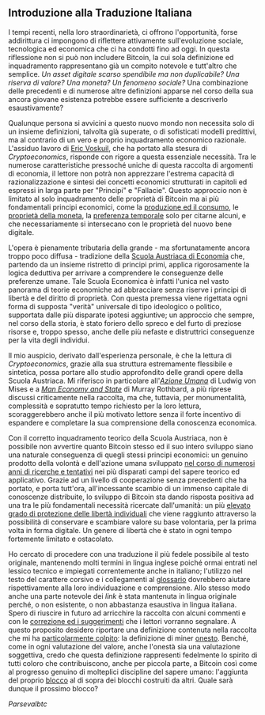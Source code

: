 ## Introduzione alla Traduzione Italiana



I tempi recenti, nella loro straordinarietà, ci offrono l'opportunità, forse addirittura ci impongono di riflettere attivamente sull'evoluzione sociale, tecnologica ed economica che ci ha condotti fino ad oggi. In questa riflessione non si può non includere Bitcoin, la cui sola definizione ed inquadramento rappresentano già un compito notevole e tutt'altro che semplice. *Un asset digitale scarso spendibile ma non duplicabile? Una riserva di valore? Una moneta? Un fenomeno sociale?* Una combinazione delle precedenti e di numerose altre definizioni apparse nel corso della sua ancora giovane esistenza potrebbe essere sufficiente a descriverlo esaustivamente?

Qualunque persona si avvicini a questo nuovo mondo non necessita solo di un insieme definizioni, talvolta già superate, o di sofisticati modelli predittivi, ma al contrario di un vero e proprio inquadramento economico razionale. L'assiduo lavoro di [Eric Voskuil](https://twitter.com/evoskuil), che ha portato alla stesura di *Cryptoeconomics*, risponde con rigore a questa essenziale necessità. Tra le numerose caratteristiche pressoché uniche di questa raccolta di argomenti di economia, il lettore non potrà non apprezzare l'estrema capacità di razionalizzazione e sintesi dei concetti economici strutturati in capitoli ed espressi in larga parte per "Principi" e "Fallacie". Questo approccio non è limitato al solo inquadramento delle proprietà di Bitcoin ma ai più fondamentali principi economici, come la [produzione ed il consumo](ch007-production-and-consumption.md), le [proprietà della moneta](ch005-money-taxonomy.md), la [preferenza temporale](ch085-time-preference-fallacy.md) solo per citarne alcuni, e che necessariamente si intersecano con le proprietà del nuovo bene digitale. 

L'opera è pienamente tributaria della grande - ma sfortunatamente ancora troppo poco diffusa - tradizione della [Scuola Austriaca di Economia](https://mises.org/what-austrian-economics) che, partendo da un insieme ristretto di principi primi, applica rigorosamente la logica deduttiva per arrivare a comprendere le conseguenze delle preferenze umane. Tale Scuola Economica è infatti l'unica nel vasto panorama di teorie economiche ad abbracciare senza riserve i principi di libertà e del diritto di proprietà. Con questa premessa viene rigettata ogni forma di supposta "verità" universale di tipo ideologico o politico, supportata dalle più disparate ipotesi aggiuntive; un approccio che sempre, nel corso della storia, è stato foriero dello spreco e del furto di preziose risorse e, troppo spesso, anche delle più nefaste e distruttrici conseguenze per la vita degli individui.

Il mio auspicio, derivato dall'esperienza personale, è che la lettura di *Cryptoeconomics*, grazie alla sua struttura estremamente flessibile e sintetica, possa portare allo studio approfondito delle grandi opere della Scuola Austriaca. Mi riferisco in particolare all'[*Azione Umana*](https://mises.org/library/human-action-0) di Ludwig von Mises e a [*Man Economy and State*](https://mises.org/library/man-economy-and-state-power-and-market) di Murray Rothbard, a più riprese discussi criticamente nella raccolta, ma che, tuttavia, per monumentalità, complessità e sopratutto tempo richiesto per la loro lettura, scoraggerebbero anche il più motivato lettore senza il forte incentivo di espandere e completare la sua comprensione della conoscenza economica. 

Con il corretto inquadramento teorico della Scuola Austriaca, non è possibile non avvertire quanto Bitcoin stesso ed il suo intero sviluppo siano una naturale conseguenza di quegli stessi principi economici: un genuino prodotto della volontà e dell'azione umana sviluppato [nel corso di numerosi anni di ricerche e tentativi](https://bitcointalk.org/index.php?topic=5126554.0) nei più disparati campi del sapere teorico ed applicativo. Grazie ad un livello di cooperazione senza precedenti che ha portato, e porta tutt'ora, all'incessante scambio di un immenso capitale di conoscenze distribuite, lo sviluppo di Bitcoin sta dando risposta positiva ad una tra le più fondamentali necessità ricercate dall'umanità: un più [elevato grado di protezione delle libertà individuali](ch003-value-proposition.md) che viene raggiunto attraverso la possibilità di conservare e scambiare valore su base volontaria, per la prima volta in forma digitale. Un genere di libertà che è stato in ogni tempo fortemente limitato e ostacolato.

Ho cercato di procedere con una traduzione il più fedele possibile al testo originale, mantenendo molti termini in lingua inglese poiché ormai entrati nel lessico tecnico e impiegati correntemente anche in italiano; l'utilizzo nel testo del carattere corsivo e i collegamenti al [glossario](chapters/ch101-glossary.md) dovrebbero aiutare rispettivamente alla loro individuazione e comprensione. Allo stesso modo anche una parte notevole dei _link_ è stata mantenuta in lingua originale perché, o non esistente, o non abbastanza esaustiva in lingua italiana. Spero di riuscire in futuro ad arricchire la raccolta con alcuni commenti e con le [correzione ed i suggerimenti](https://twitter.com/parsevalbtc/) che i lettori vorranno segnalare. A questo proposito desidero riportare una definizione contenuta nella raccolta che mi ha [particolarmente colpito](chapters/ch101-glossary.md#onesto): la definizione di miner [onesto](chapters/ch101-glossary.md#onesto). Benché, come in ogni valutazione del valore, anche l'onestà sia una valutazione soggettiva, credo che questa definizione rappresenti fedelmente lo spirito di tutti coloro che contribuiscono, anche per piccola parte, a Bitcoin così come al progresso genuino di molteplici discipline del sapere umano: l'aggiunta del proprio [blocco](chapters/ch101-glossary.md#blocco) al di sopra dei blocchi costruiti da altri. Quale sarà dunque il prossimo blocco?

*Parsevalbtc*


